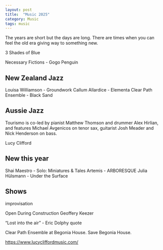 ```yaml
---
layout: post
title:  "Music 2025"
category: Music
tags: music
---
```


The years are short but the days are long. There are times when you can feel the old era giving way to something new.


3 Shades of Blue

Necessary Fictions - Gogo Penguin

## New Zealand Jazz

Louisa Williamson - Groundwork
Callum Allardice - Elementa
Clear Path Ensemble - Black Sand

## Aussie Jazz

Tourismo is co-led by pianist Matthew Thomson and drummer Alex Hirlian, and features Michael Avgenicos on tenor sax, guitarist Josh Meader and Nick Henderson on bass.

Lucy Clifford

## New this year

Shai Maestro - Solo: Miniatures & Tales
Artemis - ARBORESQUE
Julia Hülsmann - Under the Surface




## Shows

improvisation

Open During Construction
Geoffery Keezer

“Lost into the air” - Eric Dolphy quote


Clear Path Ensemble at Begonia House. Save Begonia House.






https://www.lucycliffordmusic.com/

